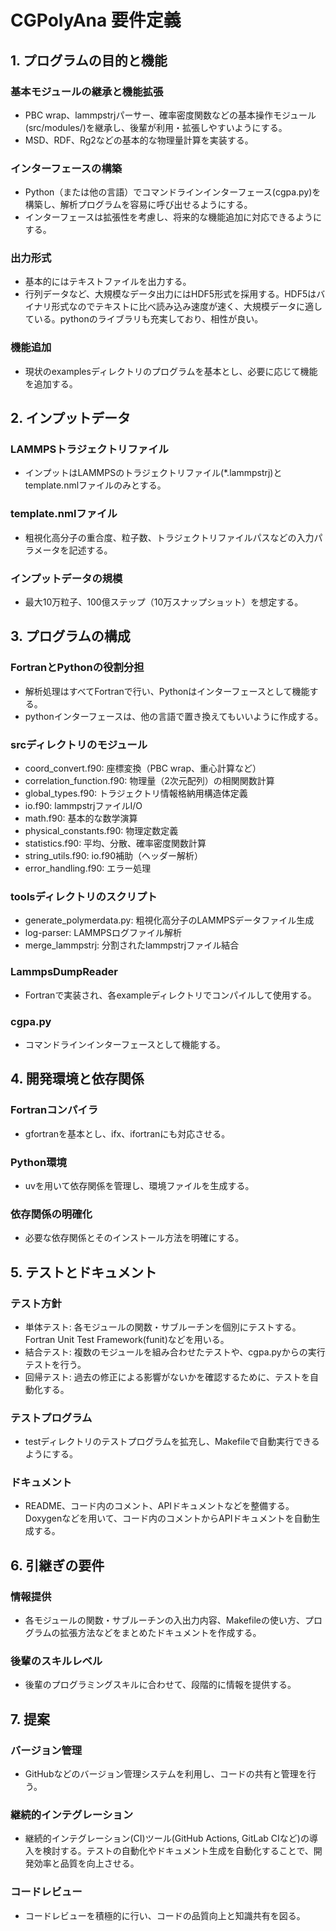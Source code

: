 # CGPolyAna 要件定義

## 1. プログラムの目的と機能

### 基本モジュールの継承と機能拡張
- PBC wrap、lammpstrjパーサー、確率密度関数などの基本操作モジュール(src/modules/)を継承し、後輩が利用・拡張しやすいようにする。
- MSD、RDF、Rg2などの基本的な物理量計算を実装する。

### インターフェースの構築
- Python（または他の言語）でコマンドラインインターフェース(cgpa.py)を構築し、解析プログラムを容易に呼び出せるようにする。
- インターフェースは拡張性を考慮し、将来的な機能追加に対応できるようにする。

### 出力形式
- 基本的にはテキストファイルを出力する。
- 行列データなど、大規模なデータ出力にはHDF5形式を採用する。HDF5はバイナリ形式なのでテキストに比べ読み込み速度が速く、大規模データに適している。pythonのライブラリも充実しており、相性が良い。

### 機能追加
- 現状のexamplesディレクトリのプログラムを基本とし、必要に応じて機能を追加する。

## 2. インプットデータ

### LAMMPSトラジェクトリファイル
- インプットはLAMMPSのトラジェクトリファイル(*.lammpstrj)とtemplate.nmlファイルのみとする。

### template.nmlファイル
- 粗視化高分子の重合度、粒子数、トラジェクトリファイルパスなどの入力パラメータを記述する。

### インプットデータの規模
- 最大10万粒子、100億ステップ（10万スナップショット）を想定する。

## 3. プログラムの構成

### FortranとPythonの役割分担
- 解析処理はすべてFortranで行い、Pythonはインターフェースとして機能する。
- pythonインターフェースは、他の言語で置き換えてもいいように作成する。

### srcディレクトリのモジュール
- coord_convert.f90: 座標変換（PBC wrap、重心計算など）
- correlation_function.f90: 物理量（2次元配列）の相関関数計算
- global_types.f90: トラジェクトリ情報格納用構造体定義
- io.f90: lammpstrjファイルI/O
- math.f90: 基本的な数学演算
- physical_constants.f90: 物理定数定義
- statistics.f90: 平均、分散、確率密度関数計算
- string_utils.f90: io.f90補助（ヘッダー解析）
- error_handling.f90: エラー処理

### toolsディレクトリのスクリプト
- generate_polymerdata.py: 粗視化高分子のLAMMPSデータファイル生成
- log-parser: LAMMPSログファイル解析
- merge_lammpstrj: 分割されたlammpstrjファイル結合

### LammpsDumpReader
- Fortranで実装され、各exampleディレクトリでコンパイルして使用する。

### cgpa.py
- コマンドラインインターフェースとして機能する。

## 4. 開発環境と依存関係

### Fortranコンパイラ
- gfortranを基本とし、ifx、ifortranにも対応させる。

### Python環境
- uvを用いて依存関係を管理し、環境ファイルを生成する。

### 依存関係の明確化
- 必要な依存関係とそのインストール方法を明確にする。

## 5. テストとドキュメント

### テスト方針
- 単体テスト: 各モジュールの関数・サブルーチンを個別にテストする。Fortran Unit Test Framework(funit)などを用いる。
- 結合テスト: 複数のモジュールを組み合わせたテストや、cgpa.pyからの実行テストを行う。
- 回帰テスト: 過去の修正による影響がないかを確認するために、テストを自動化する。

### テストプログラム
- testディレクトリのテストプログラムを拡充し、Makefileで自動実行できるようにする。

### ドキュメント
- README、コード内のコメント、APIドキュメントなどを整備する。Doxygenなどを用いて、コード内のコメントからAPIドキュメントを自動生成する。

## 6. 引継ぎの要件

### 情報提供
- 各モジュールの関数・サブルーチンの入出力内容、Makefileの使い方、プログラムの拡張方法などをまとめたドキュメントを作成する。

### 後輩のスキルレベル
- 後輩のプログラミングスキルに合わせて、段階的に情報を提供する。

## 7. 提案

### バージョン管理
- GitHubなどのバージョン管理システムを利用し、コードの共有と管理を行う。

### 継続的インテグレーション
- 継続的インテグレーション(CI)ツール(GitHub Actions, GitLab CIなど)の導入を検討する。テストの自動化やドキュメント生成を自動化することで、開発効率と品質を向上させる。

### コードレビュー
- コードレビューを積極的に行い、コードの品質向上と知識共有を図る。
